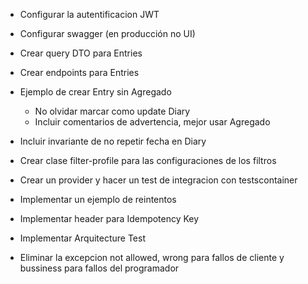 - Configurar la autentificacion JWT
- Configurar swagger (en producción no UI)

- Crear query DTO para Entries
- Crear endpoints para Entries
- Ejemplo de crear Entry sin Agregado 
	- No olvidar marcar como update Diary
	- Incluir comentarios de advertencia, mejor usar Agregado
- Incluir invariante de no repetir fecha en Diary

- Crear clase filter-profile para las configuraciones de los filtros

- Crear un provider y hacer un test de integracion con testscontainer

- Implementar un ejemplo de reintentos

- Implementar header para Idempotency Key

- Implementar Arquitecture Test

- Eliminar la excepcion not allowed, wrong para fallos de cliente y bussiness para fallos del programador